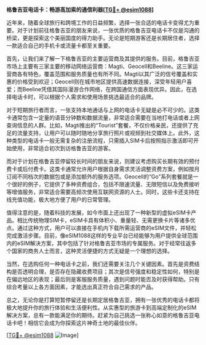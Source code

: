 **格鲁吉亚电话卡：畅游高加索的通信利器[[TG💪+ @esim1088](https://t.me/s/esim1088)]**

近年来，随着全球旅行和跨境工作的日益频繁，选择一张合适的电话卡变得尤为重要。对于计划前往格鲁吉亚的朋友来说，一张优质的格鲁吉亚电话卡不仅是沟通的桥梁，更是探索这个美丽国度的得力助手。无论是短期游客还是长期居住者，选择一款适合自己的手机卡或流量卡都至关重要。

首先，让我们来了解一下格鲁吉亚的主要运营商及其提供的服务。目前，格鲁吉亚市场上主要有三家主要的移动网络运营商：Magti、Geocell和Beeline。这三家运营商各有特色，覆盖范围和服务质量也有所不同。Magti以其广泛的信号覆盖和实惠的价格受到欢迎；Geocell则在城市地区提供高速数据连接，深受年轻用户喜爱；而Beeline凭借其国际漫游合作网络，在跨国通信方面表现优异。因此，在选择电话卡时，可以根据个人需求和使用场景挑选最适合的品牌。

对于短期旅行者而言，一张支持本地通话与上网的电话卡无疑是必不可少的。这类卡通常包含一定量的语音分钟数和数据流量，非常适合需要在当地打电话或者上网查询信息的人群。比如，Magti推出的“Tourist”套餐，不仅价格亲民，还提供了充足的流量支持，让用户可以随时随地分享旅行照片或视频到社交媒体上。此外，这种类型的电话卡一般无需复杂的注册流程，只需插入SIM卡后按照指示激活即可开始使用，非常适合初次到访格鲁吉亚的游客。

而对于计划在格鲁吉亚停留较长时间的朋友来说，则建议考虑购买长期有效的预付费卡或后付费卡。这类卡通常允许用户根据自身需求灵活调整资费方案，例如按月订阅不同档次的数据包或是添加额外的服务选项。Geocell的“Go”系列套餐就是一个很好的例子，它提供了多种资费组合，包括不限速流量、无限短信以及免费接听等增值服务，非常适合需要高频次使用互联网资源的人士。同时，这些卡还支持在线充值功能，极大地方便了用户的日常管理。

值得注意的是，随着科技的发展，如今市面上还出现了一种新型的虚拟eSIM卡产品。相比传统物理SIM卡，eSIM卡具有体积小、重量轻、无需更换卡片等诸多优点。通过这种方式，用户可以直接在手机内下载所需运营商的eSIM文件，并轻松完成激活步骤。目前，像eSIM1088这样的专业平台已经能够为用户提供全球范围内的eSIM解决方案，其中包括了针对格鲁吉亚市场的专属服务。对于经常往返多个国家的商务人士而言，这种灵活便捷的方式无疑是一个理想的选择。

当然，在选购任何一种电话卡之前，我们还需要关注几个关键因素。首先是资费结构是否透明合理，是否存在隐藏收费项目；其次是信号强度和稳定性如何，特别是在偏远地区的表现；最后则是客服服务质量，遇到问题时能否及时获得帮助。只有综合考量以上各方面因素，才能选出真正符合自己需求的产品。

总之，无论你是打算短暂停留还是长期定居格鲁吉亚，拥有一张优秀的电话卡都将极大地提升你的旅行体验和生活便利性。从实惠型的旅游卡到高端定制化的eSIM解决方案，总有一款能满足你的期待。赶紧为自己挑选一张称心如意的格鲁吉亚电话卡吧！相信它会成为你探索这片神奇土地的最佳伙伴。

[[TG💪+ @esim1088](https://t.me/s/esim1088) ![Image](https://i.postimg.cc/4NQfJmqS/Snipaste-2025-05-13-00-14-12.png)]